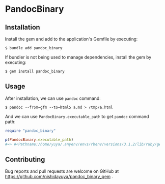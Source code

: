 # PandocBinary

## Installation

Install the gem and add to the application's Gemfile by executing:

```console
$ bundle add pandoc_binary
```

If bundler is not being used to manage dependencies, install the gem by executing:

```console
$ gem install pandoc_binary
```

## Usage

After installation, we can use `pandoc` command:

```console
$ pandoc --from=gfm --to=html5 a.md > /tmp/a.html
```

And we can use `PandocBinary.executable_path` to get `pandoc` command path:

```ruby
require "pandoc_binary"

p(PandocBinary.executable_path)
#=> #<Pathname:/home/yuya/.anyenv/envs/rbenv/versions/3.1.2/lib/ruby/gems/3.1.0/gems/pandoc_binary-2.10/libexec/pandoc-linux-amd64>
```

## Contributing

Bug reports and pull requests are welcome on GitHub at https://github.com/nishidayuya/pandoc_binary_gem .
